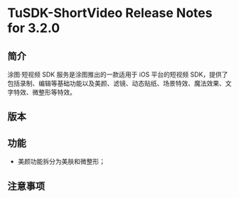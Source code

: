 # TuSDK-ShortVideo Release Notes for 3.2.0
## 简介


涂图·短视频 SDK 服务是涂图推出的一款适用于 iOS 平台的短视频 SDK，提供了包括录制、编辑等基础功能以及美颜、滤镜、动态贴纸、场景特效、魔法效果、文字特效、微整形等特效。


## 版本



## 功能


* 美颜功能拆分为美肤和微整形；


## 注意事项


